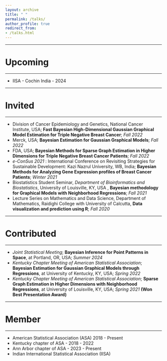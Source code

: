 ```yaml
---
layout: archive
title: " "
permalink: /talks/
author_profile: true
redirect_from: 
- /talks.html
---
```


---
# Upcoming
---

* IISA - Cochin India - 2024

---
# Invited
---

* Division of Cancer Epidemiology and Genetics, National Cancer Institute, USA; **Fast Bayesian High-Dimensional Gaussian Graphical Model Estimation for Triple Negative Breast Cancer**; *Fall 2022* 
* Merck, USA; **Bayesian Estimation for Gaussian Graphical Models**; *Fall 2022* 
* FDA, USA; **Bayesian Methods for Sparse Graph Estimation in Higher Dimensions for Triple Negative Breast Cancer Patients**; *Fall 2022* 
* _e-ConSus 2021_ : International Conference on Revisiting Strategies for Sustainable Development: Kazi Nazrul University, WB, India; **Bayesian Methods for Analyzing Gene Expression profiles of Breast Cancer Patients**; *Winter 2021*
* Biostatistics Student Seminar, _Department of Bioinformatics and Biostatistics_,  University of Louisville, KY, USA , **Bayesian methodology for Graphical Models with Neighborhood Regressions**; *Fall 2021*
* Lecture Series on Mathematics and Data Science, Department of Mathematics, Raidighi College with University of Calcutta, **Data visualization and prediction using R**; *Fall 2020*

---
# Contributed
---

* _Joint Statistical Meeting_; **Bayesian Inference for Point Patterns in Space**, at Portland, OR, USA; *Summer 2024*
* _Kentucky Chapter Meeting of American Statistical Association_; **Bayesian Estimation for Gaussian Graphical Models through Regressions**, at University of Kentucky, KY, USA; *Spring 2022*
* _Kentucky Chapter Meeting of American Statistical Association_; **Sparse Graph Estimation in Higher Dimensions with Neighborhood Regressions**, at University of Louisville, KY, USA; *Spring 2021* **(Won Best Presentation Award)**


---
# Member
---

* American Statistical Association (ASA) 2018 - Present
* Kentucky chapter of ASA - 2018 - 2022
* Ann Arbor chapter of ASA - 2023 - Present
* Indian International Statistical Association (IISA)
